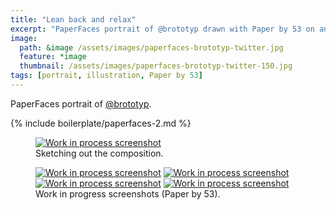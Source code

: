 ```yaml
---
title: "Lean back and relax"
excerpt: "PaperFaces portrait of @brototyp drawn with Paper by 53 on an iPad."
image: 
  path: &image /assets/images/paperfaces-brototyp-twitter.jpg 
  feature: *image
  thumbnail: /assets/images/paperfaces-brototyp-twitter-150.jpg
tags: [portrait, illustration, Paper by 53]
---
```


PaperFaces portrait of [@brototyp](http://twitter.com/brototyp).

{% include boilerplate/paperfaces-2.md %}

<figure>
	<a href="{{ site.url }}/assets/images/paperfaces-brototyp-process-1-lg.jpg"><img src="{{ site.url }}/assets/images/paperfaces-brototyp-process-1-750.jpg" alt="Work in process screenshot"></a>
	<figcaption>Sketching out the composition.</figcaption>
</figure>

<figure class="half">
	<a href="{{ site.url }}/assets/images/paperfaces-brototyp-process-2-lg.jpg"><img src="{{ site.url }}/assets/images/paperfaces-brototyp-process-2-600.jpg" alt="Work in process screenshot"></a>
	<a href="{{ site.url }}/assets/images/paperfaces-brototyp-process-3-lg.jpg"><img src="{{ site.url }}/assets/images/paperfaces-brototyp-process-3-600.jpg" alt="Work in process screenshot"></a>
	<a href="{{ site.url }}/assets/images/paperfaces-brototyp-process-4-lg.jpg"><img src="{{ site.url }}/assets/images/paperfaces-brototyp-process-4-600.jpg" alt="Work in process screenshot"></a>
	<a href="{{ site.url }}/assets/images/paperfaces-brototyp-process-5-lg.jpg"><img src="{{ site.url }}/assets/images/paperfaces-brototyp-process-5-600.jpg" alt="Work in process screenshot"></a>
	<figcaption>Work in progress screenshots (Paper by 53).</figcaption>
</figure>
